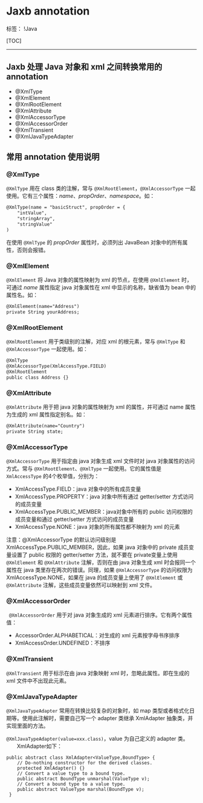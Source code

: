 ﻿# Jaxb annotation

标签： !Java

[TOC]

---

## Jaxb 处理 Java 对象和 xml 之间转换常用的 annotation

- @XmlType
- @XmlElement
- @XmlRootElement
- @XmlAttribute
- @XmlAccessorType
- @XmlAccessorOrder
- @XmlTransient
- @XmlJavaTypeAdapter

## 常用 annotation 使用说明

### @XmlType
`@XmlType` 用在 class 类的注解，常与 `@XmlRootElement`，`@XmlAccessorType` 一起使用。它有三个属性：*name*、*propOrder*、*namespace*。如：
```xml
@XmlType(name = "basicStruct", propOrder = {
    "intValue",
    "stringArray",
    "stringValue"
)
```
在使用 `@XmlType` 的 *propOrder* 属性时，必须列出 JavaBean 对象中的所有属性，否则会报错。

### @XmlElement
`@XmlElement` 将 Java 对象的属性映射为 xml 的节点，在使用 `@XmlElement` 时，可通过 *name* 属性指定 java 对象属性在 xml 中显示的名称，缺省值为 bean 中的属性名。如：
```xml
@XmlElement(name="Address")　　
private String yourAddress;
```

### @XmlRootElement
`@XmlRootElement` 用于类级别的注解，对应 xml 的根元素，常与 `@XmlType` 和 `@XmlAccessorType` 一起使用。如：
```xml
@XmlType
@XmlAccessorType(XmlAccessType.FIELD)
@XmlRootElement
public class Address {}
```

### @XmlAttribute
`@XmlAttribute` 用于把 java 对象的属性映射为 xml 的属性，并可通过 name 属性为生成的 xml 属性指定别名。如：
```xml
@XmlAttribute(name="Country")
private String state;
```

### @XmlAccessorType
`@XmlAccessorType` 用于指定由 java 对象生成 xml 文件时对 java 对象属性的访问方式。常与 `@XmlRootElement`、`@XmlType` 一起使用。它的属性值是 `XmlAccessType` 的4个枚举值，分别为：

- XmlAccessType.FIELD：java 对象中的所有成员变量
- XmlAccessType.PROPERTY：java 对象中所有通过 getter/setter 方式访问的成员变量
- XmlAccessType.PUBLIC_MEMBER：java对象中所有的 public 访问权限的成员变量和通过 getter/setter 方式访问的成员变量
- XmlAccessType.NONE：java 对象的所有属性都不映射为 xml 的元素

注意：@XmlAccessorType 的默认访问级别是 XmlAccessType.PUBLIC_MEMBER，因此，如果 java 对象中的 private 成员变量设置了 public 权限的 getter/setter 方法，就不要在 private变量上使用 `@XmlElement` 和 `@XmlAttribute` 注解，否则在由 java 对象生成 xml 时会报同一个属性在 java 类里存在两次的错误。同理，如果 `@XmlAccessorType` 的访问权限为 XmlAccessType.NONE，如果在 java 的成员变量上使用了 `@XmlElement` 或 `@XmlAttribute` 注解，这些成员变量依然可以映射到 xml 文件。

### @XmlAccessorOrder

` @XmlAccessorOrder` 用于对 java 对象生成的 xml 元素进行排序。它有两个属性值：

- AccessorOrder.ALPHABETICAL：对生成的 xml 元素按字母书序排序
- XmlAccessOrder.UNDEFINED：不排序

### @XmlTransient

`@XmlTransient` 用于标示在由 java 对象映射 xml 时，忽略此属性。即在生成的 xml 文件中不出现此元素。

### @XmlJavaTypeAdapter

`@XmlJavaTypeAdapter` 常用在转换比较复杂的对象时，如 map 类型或者格式化日期等。使用此注解时，需要自己写一个 adapter 类继承 XmlAdapter 抽象类，并实现里面的方法。

`@XmlJavaTypeAdapter(value=xxx.class)`，value 为自己定义的 adapter 类。
　　XmlAdapter如下：
　　
```
public abstract class XmlAdapter<ValueType,BoundType> {
    // Do-nothing constructor for the derived classes.
    protected XmlAdapter() {}
    // Convert a value type to a bound type.
    public abstract BoundType unmarshal(ValueType v);
    // Convert a bound type to a value type.
    public abstract ValueType marshal(BoundType v);
 }
```



